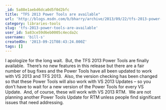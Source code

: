 ```yaml
---
_id: 5a88e1aebd6dca0d5f0d2bfc
title: "TFS 2013 Power Tools are available"
url: 'http://blogs.msdn.com/b/bharry/archive/2013/09/22/tfs-2013-power-tools-are-available.aspx'
category: libraries-tools
slug: 'tfs-2013-power-tools-are-available'
user_id: 5a83ce59d6eb0005c4ecda2c
username: 'bill-s'
createdOn: '2013-09-21T08:43:24.000Z'
tags: []
---
```


I apologize for the long wait.  But, the TFS 2013 Power Tools are finally available.  There’s no new features in this release but there are a fair number of bug fixes and the Power Tools have all been updated to work with VS 2013 and TFS 2013.  Also, the version checking has been changed so that these Power Tools will also work with VS 2013 Updates – so you don’t have to wait for a new version of the Power Tools for every VS Update.  And, of course, these will work with VS 2013 RTM.  We are not planning another Power Tools Update for RTM unless people find significant issues that need addressing.
